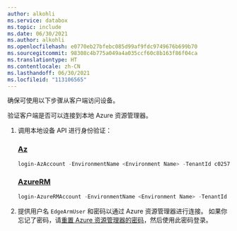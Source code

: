```yaml
---
author: alkohli
ms.service: databox
ms.topic: include
ms.date: 06/30/2021
ms.author: alkohli
ms.openlocfilehash: e0770eb27bfebc085d99af9fdc9749676b699b70
ms.sourcegitcommit: 98308c4b775a049a4a035ccf60c8b163f86f04ca
ms.translationtype: HT
ms.contentlocale: zh-CN
ms.lasthandoff: 06/30/2021
ms.locfileid: "113106565"
---
```

确保可使用以下步骤从客户端访问设备。

验证客户端是否可以连接到本地 Azure 资源管理器。 

1. 调用本地设备 API 进行身份验证：

    ### <a name="az"></a>[Az](#tab/az)

    ```powershell
    login-AzAccount -EnvironmentName <Environment Name> -TenantId c0257de7-538f-415c-993a-1b87a031879d  
    ```

    ### <a name="azurerm"></a>[AzureRM](#tab/azure-rm)

    ```powershell
    login-AzureRMAccount -EnvironmentName <Environment Name> -TenantId c0257de7-538f-415c-993a-1b87a031879d  
    ```

1. 提供用户名 `EdgeArmUser` 和密码以通过 Azure 资源管理器进行连接。 如果你忘记了密码，请[重置 Azure 资源管理器的密码](../articles/databox-online/azure-stack-edge-gpu-set-azure-resource-manager-password.md)，然后使用此密码登录。